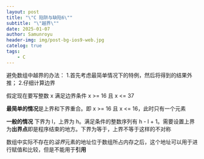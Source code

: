 ```yaml
---
layout: post
title: "\"C 陷阱与缺陷6\""
subtitle: "\"越界\""
date: 2025-01-07
author: Samunroyu
header-img: img/post-bg-ios9-web.jpg
catelog: true
tags:
    - C
---
```


避免数组中越界的办法：
1.首先考虑最简单情况下的特例，然后将得到的结果外推；
2.仔细计算边界

假定现在要写整数 x 满足边界条件 x >= 16 且 x <= 37

**最简单的情况**是上界和下界重合。即 x >= 16 且 x <= 16，此时只有一个元素

**一般的情况** 下界为 l，上界为 h。满足条件的整数序列有 h - l + 1。需要设置上界为**出界点**即是程序结束的地方。下界为等于，上界不等于这样的不对称

数组中实际不存在的*溢界*元素的地址位于数组所占内存之后，这个地址可以用于进行赋值和比较，但是不能用于**引用** 